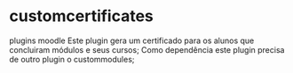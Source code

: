 # customcertificates
plugins moodle 
Este plugin gera um certificado para os alunos que concluiram módulos e seus cursos; 
Como dependência este plugin precisa de outro plugin o custommodules;
